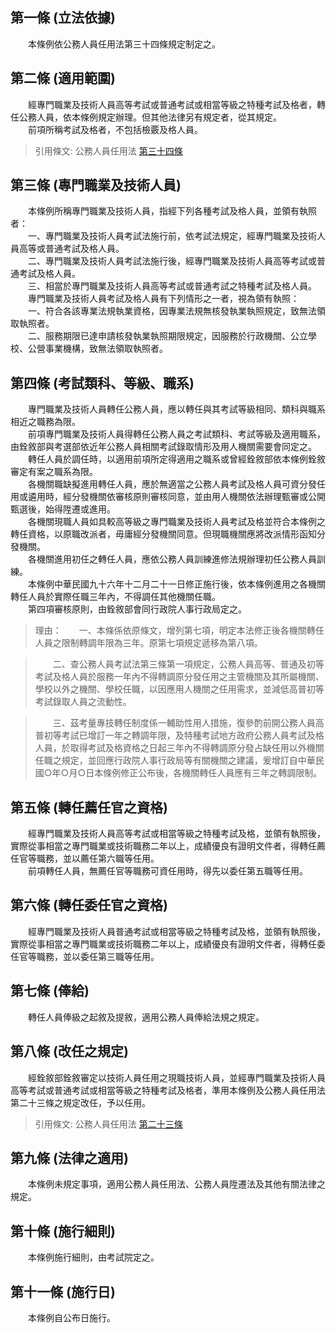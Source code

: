 第一條 (立法依據)
-----------------
　　本條例依公務人員任用法第三十四條規定制定之。  


第二條 (適用範圍)
-----------------
　　經專門職業及技術人員高等考試或普通考試或相當等級之特種考試及格者，轉任公務人員，依本條例規定辦理。但其他法律另有規定者，從其規定。  
　　前項所稱考試及格者，不包括檢覈及格人員。  
> 引用條文: 公務人員任用法 [第三十四條](../../考試/任免升遷/公務人員任用法.md#第三十四條-經各種考試及格轉任公務員)



第三條 (專門職業及技術人員)
---------------------------
　　本條例所稱專門職業及技術人員，指經下列各種考試及格人員，並領有執照者：  
　　一、專門職業及技術人員考試法施行前，依考試法規定，經專門職業及技術人員高等或普通考試及格人員。  
　　二、專門職業及技術人員考試法施行後，經專門職業及技術人員高等考試或普通考試及格人員。  
　　三、相當於專門職業及技術人員高等考試或普通考試之特種考試及格人員。  
　　專門職業及技術人員考試及格人員有下列情形之一者，視為領有執照：  
　　一、符合各該專業法規執業資格，因專業法規無核發執業執照規定，致無法領取執照者。  
　　二、服務期限已達申請核發執業執照期限規定，因服務於行政機關、公立學校、公營事業機構，致無法領取執照者。  


第四條 (考試類科、等級、職系)
-----------------------------
　　專門職業及技術人員轉任公務人員，應以轉任與其考試等級相同、類科與職系相近之職務為限。  
　　前項專門職業及技術人員得轉任公務人員之考試類科、考試等級及適用職系，由銓敘部與考選部依近年公務人員相關考試錄取情形及用人機關需要會同定之。  
　　轉任人員於調任時，以適用前項所定得適用之職系或曾經銓敘部依本條例銓敘審定有案之職系為限。  
　　各機關職缺擬進用轉任人員，應於無適當之公務人員考試及格人員可資分發任用或遴用時，經分發機關依審核原則審核同意，並由用人機關依法辦理甄審或公開甄選後，始得陞遷或進用。  
　　各機關現職人員如具較高等級之專門職業及技術人員考試及格並符合本條例之轉任資格，以原職改派者，毋庸經分發機關同意。但現職機關應將改派情形函知分發機關。  
　　各機關進用初任之轉任人員，應依公務人員訓練進修法規辦理初任公務人員訓練。  
　　本條例中華民國九十六年十二月二十一日修正施行後，依本條例進用之各機關轉任人員於實際任職三年內，不得調任其他機關任職。  
　　第四項審核原則，由銓敘部會同行政院人事行政局定之。  
> 理由：　　一、本條係依原條文，增列第七項，明定本法修正後各機關轉任人員之限制轉調年限為三年。原第七項規定遞移為第八項。

> 　　二、查公務人員考試法第三條第一項規定，公務人員高等、普通及初等考試及格人員於服務一年內不得轉調原分發任用之主管機關及其所屬機關、學校以外之機關、學校任職，以因應用人機關之任用需求，並減低高普初等考試錄取人員之流動性。

> 　　三、茲考量專技轉任制度係一輔助性用人措施，復參酌前開公務人員高普初等考試已增訂一年之轉調年限，及特種考試地方政府公務人員考試及格人員，於取得考試及格資格之日起三年內不得轉調原分發占缺任用以外機關任職之規定，並回應行政院人事行政局等有關機關之建議，爰增訂自中華民國○年○月○日本條例修正公布後，各機關轉任人員應有三年之轉調限制。



第五條 (轉任薦任官之資格)
-------------------------
　　經專門職業及技術人員高等考試或相當等級之特種考試及格，並領有執照後，實際從事相當之專門職業或技術職務二年以上，成績優良有證明文件者，得轉任薦任官等職務，並以薦任第六職等任用。  
　　前項轉任人員，無薦任官等職務可資任用時，得先以委任第五職等任用。  


第六條 (轉任委任官之資格)
-------------------------
　　經專門職業及技術人員普通考試或相當等級之特種考試及格，並領有執照後，實際從事相當之專門職業或技術職務二年以上，成績優良有證明文件者，得轉任委任官等職務，並以委任第三職等任用。  


第七條 (俸給)
-------------
　　轉任人員俸級之起敘及提敘，適用公務人員俸給法規之規定。  


第八條 (改任之規定)
-------------------
　　經銓敘部銓敘審定以技術人員任用之現職技術人員，並經專門職業及技術人員高等考試或普通考試或相當等級之特種考試及格者，準用本條例及公務人員任用法第二十三條之規定改任，予以任用。  
> 引用條文: 公務人員任用法 [第二十三條](../../考試/任免升遷/公務人員任用法.md#第二十三條-本法施行前取得任用資格之改任)



第九條 (法律之適用)
-------------------
　　本條例未規定事項，適用公務人員任用法、公務人員陞遷法及其他有關法律之規定。  


第十條 (施行細則)
-----------------
　　本條例施行細則，由考試院定之。  


第十一條 (施行日)
-----------------
　　本條例自公布日施行。